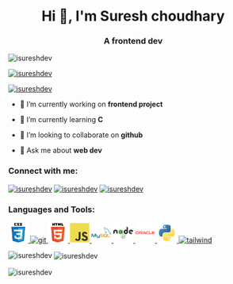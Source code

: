 <h1 align="center">Hi 👋, I'm Suresh choudhary</h1>
<h3 align="center">A frontend dev</h3>

<p align="left"> <img src="https://komarev.com/ghpvc/?username=isureshdev&label=Profile%20views&color=0e75b6&style=flat" alt="isureshdev" /> </p>

<p align="left"> <a href="https://github.com/ryo-ma/github-profile-trophy"><img src="https://github-profile-trophy.vercel.app/?username=isureshdev" alt="isureshdev" /></a> </p>

<p align="left"> <a href="https://twitter.com/isureshdev" target="blank"><img src="https://img.shields.io/twitter/follow/isureshdev?logo=twitter&style=for-the-badge" alt="isureshdev" /></a> </p>

- 🔭 I’m currently working on **frontend project**

- 🌱 I’m currently learning **C**

- 👯 I’m looking to collaborate on **github**

- 💬 Ask me about **web dev**

<h3 align="left">Connect with me:</h3>
<p align="left">
<a href="https://twitter.com/isureshdev" target="blank"><img align="center" src="https://raw.githubusercontent.com/rahuldkjain/github-profile-readme-generator/master/src/images/icons/Social/twitter.svg" alt="isureshdev" height="30" width="40" /></a>
<a href="https://linkedin.com/in/isureshdev" target="blank"><img align="center" src="https://raw.githubusercontent.com/rahuldkjain/github-profile-readme-generator/master/src/images/icons/Social/linked-in-alt.svg" alt="isureshdev" height="30" width="40" /></a>
<a href="https://www.leetcode.com/isureshdev" target="blank"><img align="center" src="https://raw.githubusercontent.com/rahuldkjain/github-profile-readme-generator/master/src/images/icons/Social/leet-code.svg" alt="isureshdev" height="30" width="40" /></a>
</p>

<h3 align="left">Languages and Tools:</h3>
<p align="left"> <a href="https://www.w3schools.com/css/" target="_blank" rel="noreferrer"> <img src="https://raw.githubusercontent.com/devicons/devicon/master/icons/css3/css3-original-wordmark.svg" alt="css3" width="40" height="40"/> </a> <a href="https://git-scm.com/" target="_blank" rel="noreferrer"> <img src="https://www.vectorlogo.zone/logos/git-scm/git-scm-icon.svg" alt="git" width="40" height="40"/> </a> <a href="https://www.w3.org/html/" target="_blank" rel="noreferrer"> <img src="https://raw.githubusercontent.com/devicons/devicon/master/icons/html5/html5-original-wordmark.svg" alt="html5" width="40" height="40"/> </a> <a href="https://developer.mozilla.org/en-US/docs/Web/JavaScript" target="_blank" rel="noreferrer"> <img src="https://raw.githubusercontent.com/devicons/devicon/master/icons/javascript/javascript-original.svg" alt="javascript" width="40" height="40"/> </a> <a href="https://www.mysql.com/" target="_blank" rel="noreferrer"> <img src="https://raw.githubusercontent.com/devicons/devicon/master/icons/mysql/mysql-original-wordmark.svg" alt="mysql" width="40" height="40"/> </a> <a href="https://nodejs.org" target="_blank" rel="noreferrer"> <img src="https://raw.githubusercontent.com/devicons/devicon/master/icons/nodejs/nodejs-original-wordmark.svg" alt="nodejs" width="40" height="40"/> </a> <a href="https://www.oracle.com/" target="_blank" rel="noreferrer"> <img src="https://raw.githubusercontent.com/devicons/devicon/master/icons/oracle/oracle-original.svg" alt="oracle" width="40" height="40"/> </a> <a href="https://www.python.org" target="_blank" rel="noreferrer"> <img src="https://raw.githubusercontent.com/devicons/devicon/master/icons/python/python-original.svg" alt="python" width="40" height="40"/> </a> <a href="https://tailwindcss.com/" target="_blank" rel="noreferrer"> <img src="https://www.vectorlogo.zone/logos/tailwindcss/tailwindcss-icon.svg" alt="tailwind" width="40" height="40"/> </a> </p>

<p><img align="left" src="https://github-readme-stats.vercel.app/api/top-langs?username=isureshdev&show_icons=true&locale=en&layout=compact" alt="isureshdev" /></p>

<p>&nbsp;<img align="center" src="https://github-readme-stats.vercel.app/api?username=isureshdev&show_icons=true&locale=en" alt="isureshdev" /></p>

<p><img align="center" src="https://github-readme-streak-stats.herokuapp.com/?user=isureshdev&" alt="isureshdev" /></p>
